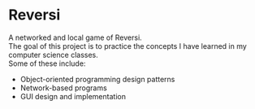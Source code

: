 # Reversi
A networked and local game of Reversi.<br>
The goal of this project is to practice the concepts I have learned in my computer science classes.<br>
Some of these include:
- Object-oriented programming design patterns
- Network-based programs
- GUI design and implementation
